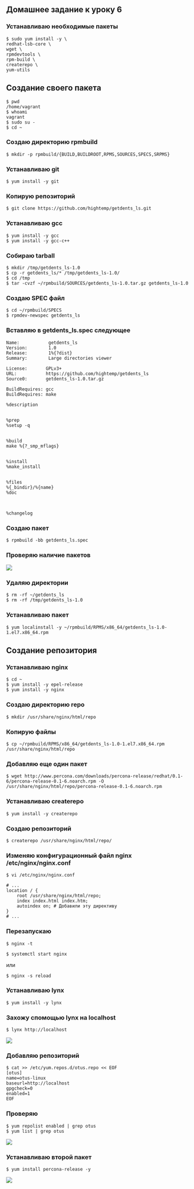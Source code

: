 
## Домашнее задание к уроку 6

###  Устанавливаю необходимые пакеты

```console
$ sudo yum install -y \
redhat-lsb-core \
wget \
rpmdevtools \
rpm-build \
createrepo \
yum-utils
```

## Создание своего пакета

```console
$ pwd
/home/vagrant
$ whoami
vagrant
$ sudo su -
$ cd ~
```

### Создаю директорию rpmbuild

```console
$ mkdir -p rpmbuild/{BUILD,BUILDROOT,RPMS,SOURCES,SPECS,SRPMS}
```

### Устанавливаю git

```console
$ yum install -y git
```

### Копирую репозиторий

```console
$ git clone https://github.com/hightemp/getdents_ls.git
```

### Устанавливаю gcc

```console
$ yum install -y gcc
$ yum install -y gcc-c++ 
```

### Собираю tarball

```console
$ mkdir /tmp/getdents_ls-1.0
$ cp -r getdents_ls/* /tmp/getdents_ls-1.0/
$ cd /tmp
$ tar -cvzf ~/rpmbuild/SOURCES/getdents_ls-1.0.tar.gz getdents_ls-1.0
```

### Создаю SPEC файл

```console
$ cd ~/rpmbuild/SPECS
$ rpmdev-newspec getdents_ls
```

### Вставляю в getdents_ls.spec следующее

```
Name:           getdents_ls
Version:        1.0
Release:        1%{?dist}
Summary:        Large directories viewer

License:       GPLv3+
URL:           https://github.com/hightemp/getdents_ls
Source0:       getdents_ls-1.0.tar.gz

BuildRequires: gcc
BuildRequires: make

%description


%prep
%setup -q


%build
make %{?_smp_mflags}


%install
%make_install


%files
%{_bindir}/%{name}
%doc



%changelog

```

### Создаю пакет

```console
$ rpmbuild -bb getdents_ls.spec
```

### Проверяю наличие пакетов

![](/images/lesson6/Screenshot_20190526_163256.png)

### Удаляю директории

```console
$ rm -rf ~/getdents_ls
$ rm -rf /tmp/getdents_ls-1.0 
```

### Устанавливаю пакет

```console
$ yum localinstall -y ~/rpmbuild/RPMS/x86_64/getdents_ls-1.0-1.el7.x86_64.rpm
```

## Создание репозитория

### Устанавливаю nginx

```console
$ cd ~
$ yum install -y epel-release
$ yum install -y nginx
```

### Создаю директорию repo

```console
$ mkdir /usr/share/nginx/html/repo
```

### Копирую файлы

```console
$ cp ~/rpmbuild/RPMS/x86_64/getdents_ls-1.0-1.el7.x86_64.rpm /usr/share/nginx/html/repo
```

### Добавляю еще один пакет

```console
$ wget http://www.percona.com/downloads/percona-release/redhat/0.1-6/percona-release-0.1-6.noarch.rpm -O /usr/share/nginx/html/repo/percona-release-0.1-6.noarch.rpm
```

### Устанавливаю createrepo

```console
$ yum install -y createrepo
```

### Создаю репозиторий

```console
$ createrepo /usr/share/nginx/html/repo/
```

### Изменяю конфигурационный файл nginx /etc/nginx/nginx.conf

```console
$ vi /etc/nginx/nginx.conf
```

```nginx
# ...
location / {
    root /usr/share/nginx/html/repo;
    index index.html index.htm;
    autoindex on; # Добавили эту директиву
}
# ...
```

### Перезапускаю

```console
$ nginx -t
```

```console
$ systemctl start nginx
```
или 

```
$ nginx -s reload
```

### Устанавливаю lynx 

```console
$ yum install -y lynx
```

### Захожу спомощью lynx на localhost

```console
$ lynx http://localhost
```

![](/images/lesson6/Screenshot_20190526_185143.png)

### Добавляю репозиторий

```console
$ cat >> /etc/yum.repos.d/otus.repo << EOF
[otus]
name=otus-linux
baseurl=http://localhost
gpgcheck=0
enabled=1
EOF
```

### Проверяю

```console
$ yum repolist enabled | grep otus
$ yum list | grep otus
```

![](/images/lesson6/Screenshot_20190526_190402.png)

### Устанавливаю второй пакет

```console
$ yum install percona-release -y
```

![](/images/lesson6/Screenshot_20190526_190803.png)

